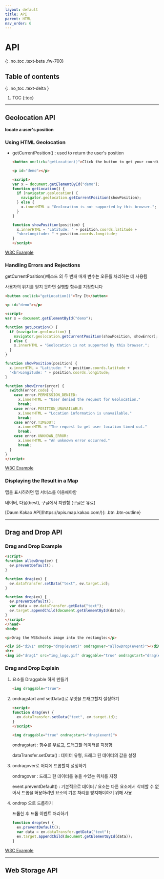 ```yaml
---
layout: default
title: API
parent: HTML
nav_order: 6
---
```


# API
{: .no_toc .text-beta .fw-700}

## Table of contents
{: .no_toc .text-delta }

1. TOC
{:toc}

---

## Geolocation API

**locate a user's position**

### Using HTML Geolocation

* getCurrentPosition() : used to return the user's position

    ```html
    <button onclick="getLocation()">Click the button to get your coordinates</button>

    <p id="demo"></p>

    <script>
    var x = document.getElementById("demo");
    function getLocation() {
      if (navigator.geolocation) {
        navigator.geolocation.getCurrentPosition(showPosition);
      } else {
        x.innerHTML = "Geolocation is not supported by this browser.";
      }
    }

    function showPosition(position) {
      x.innerHTML = "Latitude: " + position.coords.latitude +
      "<br>Longitude: " + position.coords.longitude;
    }
    </script>
    ```

[W3C Example](https://www.w3schools.com/html/tryit.asp?filename=tryhtml5_geolocation)

### Handling Errors and Rejections

getCurrentPosition()메소드 의 두 번째 매개 변수는 오류를 처리하는 데 사용됨

사용자의 위치를 얻지 못하면 실행할 함수를 지정합니다

```html
<button onclick="getLocation()">Try It</button>

<p id="demo"></p>

<script>
var x = document.getElementById("demo");

function getLocation() {
  if (navigator.geolocation) {
    navigator.geolocation.getCurrentPosition(showPosition, showError);
  } else { 
    x.innerHTML = "Geolocation is not supported by this browser.";
  }
}

function showPosition(position) {
  x.innerHTML = "Latitude: " + position.coords.latitude + 
  "<br>Longitude: " + position.coords.longitude;
}

function showError(error) {
  switch(error.code) {
    case error.PERMISSION_DENIED:
      x.innerHTML = "User denied the request for Geolocation."
      break;
    case error.POSITION_UNAVAILABLE:
      x.innerHTML = "Location information is unavailable."
      break;
    case error.TIMEOUT:
      x.innerHTML = "The request to get user location timed out."
      break;
    case error.UNKNOWN_ERROR:
      x.innerHTML = "An unknown error occurred."
      break;
  }
}
</script>
```

[W3C Example](https://www.w3schools.com/html/tryit.asp?filename=tryhtml5_geolocation_error)

### Displaying the Result in a Map

맵을 표시하려면 맵 서비스를 이용해야함 

네이버, 다음(best), 구글에서 지원함 (구글은 유료)

<span class="fs-2 mt-3">
[Daum Kakao API](https://apis.map.kakao.com/){: .btn  .btn-outline}
</span>

---

## Drag and Drop API

### Drag and Drop Example

```html
<script>
function allowDrop(ev) {
  ev.preventDefault();
}

function drag(ev) {
  ev.dataTransfer.setData("text", ev.target.id);
}

function drop(ev) {
  ev.preventDefault();
  var data = ev.dataTransfer.getData("text");
  ev.target.appendChild(document.getElementById(data));
}
</script>
</head>
<body>

<p>Drag the W3Schools image into the rectangle:</p>

<div id="div1" ondrop="drop(event)" ondragover="allowDrop(event)"></div>
<br>
<img id="drag1" src="img_logo.gif" draggable="true" ondragstart="drag(event)" width="336" height="69">
```

### Drag and Drop Explain

1. 요소를 Draggable 하게 만들기

    ```html
    <img draggable="true">
    ```
    
2. ondragstart and setData()로 무엇을 드래그할지 설정하기

    ```html
    <script>
    function drag(ev) {
      ev.dataTransfer.setData("text", ev.target.id);
    }
    </script>
    
    <img draggable="true" ondragstart="drag(event)">
    ```

    ondragstart : 함수를 부르고, 드래그할 데이터를 지정함
    
    dataTransfer.setData() : 데이터 유형, 드래그 된 데이터의 값을 설정
    
3. ondragover로 어디에 드롭할지 설정하기

    ondragover : 드래그 한 데이터를 놓을 수있는 위치를 지정
    
    event.preventDefault() : 기본적으로 데이터 / 요소는 다른 요소에서 삭제할 수 없어서 드롭을 허용하려면 요소의 기본 처리를 방지해야하기 위해 사용
    
4. ondrop 으로 드롭하기
    
    드롭한 후 드롭 이벤트 처리하기
    
    ```js
    function drop(ev) {
      ev.preventDefault();
      var data = ev.dataTransfer.getData("text");
      ev.target.appendChild(document.getElementById(data));
    }
    ```

[W3C Example](https://www.w3schools.com/html/tryit.asp?filename=tryhtml5_draganddrop2)
    
---

## Web Storage API